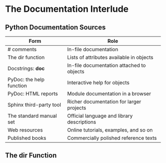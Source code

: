 # The Documentation Interlude

## Python Documentation Sources

| Form | Role |
| --- | --- |
| # comments | In-file documentation |
| The dir function | Lists of attributes available in objects |
| Docstrings: __doc__ | In-file documentation attached to objects |
| PyDoc: the help function | Interactive help for objects |
| PyDoc: HTML reports | Module documentation in a browser |
| Sphinx third-party tool | Richer documentation for larger projects |
| The standard manual set | Official language and library descriptions |
| Web resources | Online tutorials, examples, and so on |
| Published books | Commercially polished reference texts |

## The dir Function